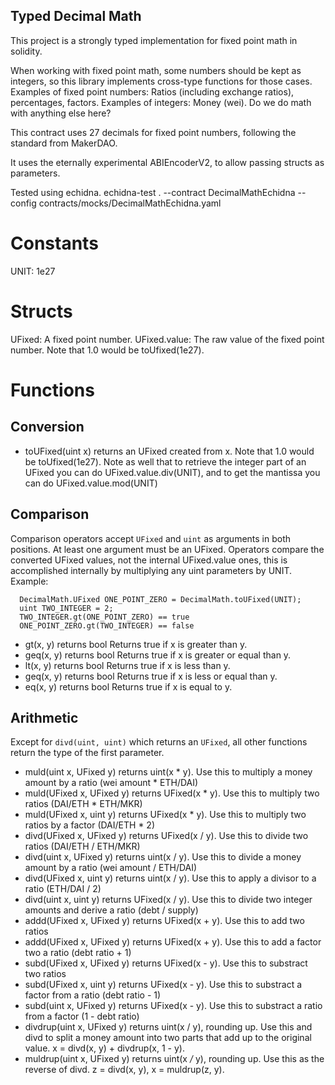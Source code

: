 ## Typed Decimal Math

This project is a strongly typed implementation for fixed point math in solidity.

When working with fixed point math, some numbers should be kept as integers, so this library implements cross-type functions for those cases.
Examples of fixed point numbers: Ratios (including exchange ratios), percentages, factors.
Examples of integers: Money (wei). Do we do math with anything else here?

This contract uses 27 decimals for fixed point numbers, following the standard from MakerDAO.

It uses the eternally experimental ABIEncoderV2, to allow passing structs as parameters.

Tested using echidna.
echidna-test . --contract DecimalMathEchidna --config contracts/mocks/DecimalMathEchidna.yaml

# Constants
UNIT: 1e27

# Structs
UFixed: A fixed point number.
UFixed.value: The raw value of the fixed point number. Note that 1.0 would be toUfixed(1e27).

# Functions

## Conversion
 - toUFixed(uint x) returns an UFixed created from x.
  Note that 1.0 would be toUfixed(1e27). Note as well that to retrieve the integer part of an UFixed you can do UFixed.value.div(UNIT), and to get the mantissa you can do UFixed.value.mod(UNIT)

## Comparison
Comparison operators accept `UFixed` and `uint` as arguments in both positions. At least one argument must be an UFixed. Operators compare the converted UFixed values, not the internal UFixed.value ones, this is accomplished internally by multiplying any uint parameters by UNIT. Example:
```
  DecimalMath.UFixed ONE_POINT_ZERO = DecimalMath.toUFixed(UNIT);
  uint TWO_INTEGER = 2;
  TWO_INTEGER.gt(ONE_POINT_ZERO) == true
  ONE_POINT_ZERO.gt(TWO_INTEGER) == false
```
 - gt(x, y) returns bool
  Returns true if x is greater than y.
 - geq(x, y) returns bool
  Returns true if x is greater or equal than y.
 - lt(x, y) returns bool
  Returns true if x is less than y.
 - geq(x, y) returns bool
  Returns true if x is less or equal than y.
 - eq(x, y) returns bool
  Returns true if x is equal to y.

## Arithmetic
Except for `divd(uint, uint)` which returns an `UFixed`, all other functions return the type of the first parameter.
 - muld(uint x, UFixed y) returns uint(x * y).
  Use this to multiply a money amount by a ratio (wei amount * ETH/DAI)
 - muld(UFixed x, UFixed y) returns UFixed(x * y).
  Use this to multiply two ratios (DAI/ETH * ETH/MKR)
 - muld(UFixed x, uint y) returns UFixed(x * y).
  Use this to multiply two ratios by a factor (DAI/ETH * 2)
 - divd(UFixed x, UFixed y) returns UFixed(x / y).
  Use this to divide two ratios (DAI/ETH / ETH/MKR)
 - divd(uint x, UFixed y) returns uint(x / y). 
  Use this to divide a money amount by a ratio (wei amount / ETH/DAI)
  - divd(UFixed x, uint y) returns uint(x / y). 
  Use this to apply a divisor to a ratio (ETH/DAI / 2)
 - divd(uint x, uint y) returns UFixed(x / y).
  Use this to divide two integer amounts and derive a ratio (debt / supply)
 - addd(UFixed x, UFixed y) returns UFixed(x + y).
  Use this to add two ratios
 - addd(UFixed x, UFixed y) returns UFixed(x + y).
  Use this to add a factor two a ratio (debt ratio + 1)
 - subd(UFixed x, UFixed y) returns UFixed(x - y).
  Use this to substract two ratios
 - subd(UFixed x, uint y) returns UFixed(x - y).
  Use this to substract a factor from a ratio (debt ratio - 1)
 - subd(uint x, UFixed y) returns UFixed(x - y).
  Use this to substract a ratio from a factor (1 - debt ratio)
 - divdrup(uint x, UFixed y) returns uint(x / y), rounding up.
  Use this and divd to split a money amount into two parts that add up to the original value. x = divd(x, y) + divdrup(x, 1 - y).
 - muldrup(uint x, UFixed y) returns uint(x */* y), rounding up.
  Use this as the reverse of divd. z = divd(x, y), x = muldrup(z, y).
